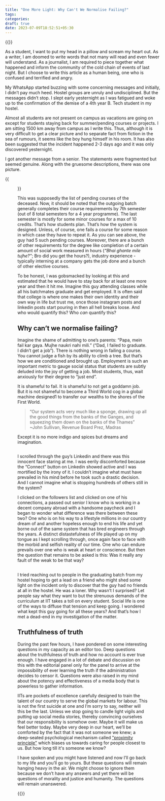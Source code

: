 ```yaml
---
title: "One More Light: Why Can't We Normalise Failing?"
tags:
categories: 
draft: true
date: 2023-07-09T18:52:51+05:30
---
```


{{<youtube id="3MT2fvVRPHI" color="white">}}

As a student, I want to put my head in a pillow and scream my heart out. As a writer, I am doomed to write words that not many will read and even fewer will understand. As a journalist, I am required to piece together what happened and inform the community of the cold chain of events of last night. But I choose to write this article as a human being, one who is confused and terrified and angry.

My WhatsApp started buzzing with some concerning messages and initially, I didn’t pay much heed. Hostel groups are unruly and undisciplined. But the messages didn’t stop. I slept early yesternight as I was fatigued and woke up to the confirmation of the demise of a 4th year B. Tech student in my hostel. 

Almost all students are not present on campus as vacations are going on except for students staying back for summer/pending courses or projects. I am sitting 1500 km away from campus as I write this. Thus, although it is very difficult to get a clear picture and to separate fact from fiction in the sea of rumours, it seems like the boy hung himself in his room. It has also been suggested that the incident happened 2-3 days ago and it was only discovered yesternight.

I got another message from a senior. The statements were fragmented but seemed genuine. Along with the gruesome descriptions, there was one picture.

{{<figure src="/img/suicide1/0.png">}}

This was supposedly the list of pending courses of the deceased. Now, it should be noted that the outgoing batch generally completes their course requirements by 7th semester (out of 8 total semesters for a 4 year programme). The last semester is mostly for some minor courses for a max of 10 credits. That’s how students plan. That’s how the system is designed. Unless, of course, one fails a course for some reason in which case they have to repeat it. As you can see above, the guy had 5 such pending courses. Moreover, there are a bunch of other requirements for the degree like completion of a certain amount of social work measured in hours (_“Bhai ghante mile tujhe?”_; Bro did you get the hours?), industry experience - typically interning at a company gets the job done and a bunch of other elective courses. 

To be honest, I was gobsmacked by looking at this and estimated that he would have to stay back for at least one more year and then it hit me. Imagine this guy attending classes while all his batchmates graduate and get employed. It is often said that college is where one makes their own identity and their own way in life but trust me, once those instagram posts and linkedin posts start pouring in then all hell breaks loose. And who would quantify this? Who _can_ quantify this? 

## Why can’t we normalise failing?

Imagine the shame of admitting to one’s parents: “Papa, mein fail kar gaya. Mujhe naukri nahi mili.” (“Dad, I failed to graduate. I didn’t get a job”). There is nothing wrong in failing a course. You cannot judge a fish by its ability to climb a tree. But that’s how we are conditioned and brought up. Employment is such an important metric to gauge social status that students are subtly deluded into the joy of getting a job. Most students, thus, wait anxiously for their degree to “just end”.

It is shameful to fail. It is shameful to not get a goddamn job. But it is not shameful to become a Third World cog in a global machine designed1 to transfer our wealths to the shores of the First World. 

> “Our system acts very much like a sponge, drawing up all the good things from the banks of the Ganges, and squeezing them down on the banks of the Thames”
~John Sullivan, Revenue Board Prez, Madras

Except it is no more indigo and spices but dreams and imagination.

##

I scrolled through the guy’s Linkedin and there was this innocent face staring at me. I was eerily discomforted because the “Connect” button on Linkedin showed active and I was mortified by the irony of it. I couldn’t imagine what must have prevailed in his mind before he took such a drastic decision. And I cannot imagine what is stopping hundreds of others still in the system?

I clicked on the followers list and clicked on one of his connections, a passed out senior I know who is working in a decent company abroad with a handsome paycheck and I began to wonder what difference was there between these two? One who is on his way to a lifestyle millions in our country dream of and another hopeless enough to end his life and yet borne out of the same system that has bred engineers through the years. A distinct distastefulness of life played up on my tongue as I kept scrolling through, once again face to face with the morbid and selfish reality of our time. One who can endure prevails over one who is weak at heart or conscience. But then the question that remains to be asked is this: Was it really any fault of the weak to be that way?

##

I tried reaching out to people in the graduating batch from my hostel hoping to get a lead on a friend who might shed some light on the incident only to discover that the guy had no friends at all in the hostel. He was a loner. Why wasn’t I surprised? Let people say what they want to but the strenuous demands of the curriculum at IIT takes a toll on every student. Social life is one of the ways to diffuse that tension and keep going. I wondered what kept this guy going for all these years? And that’s how I met a dead-end in my investigation of the matter. 

## Truthfulness of truth


During the past few hours, I have pondered on some interesting questions in my capacity as an editor too. Deep questions about the truthfulness of truth and how no account is ever true enough. I have engaged in a lot of debate and discussion on this with the editorial panel only for the panel to arrive at the impossibility of ever learning the truth if the administration decides to censor it. Questions were also raised in my mind about the potency and effectiveness of a media body that is powerless to gather information. 

IITs are pockets of excellence carefully designed to train the talent of our country to serve the global markets for labour. This is not the first suicide at one and I’m sorry to say, neither will this be the last. Unless we stop going to candle light vigils and putting up social media stories, thereby convincing ourselves that our responsibility is somehow over. Maybe it will make us feel better today. Maybe very deep in our heart, we’ll be comforted by the fact that it was not someone we knew; a deep-seated psychological mechanism called ["proximity principle"][0] which biases us towards caring for people closest to us. But how long till it's someone we know?     


I have spoken and you might have listened and now I’ll go back to my life and you’ll go to yours. But these questions will remain hanging heavy in the air. We might choose to ignore them because we don’t have any answers and yet there will be questions of morality and justice and humanity. The questions will remain unanswered.


{{<spotify id="3xXBsjrbG1xQIm1xv1cKOt" type="track">}}



<!-- 1: These designs are more social and economical than physical. The middle class mindset of which Gen Z’s parents are off-springs are brought up in insecure times and thus, naturally conditioned to believe job security is the best thing. But no one thinks of job affinity. -->

[0]: https://en.wikipedia.org/wiki/Proximity_principle